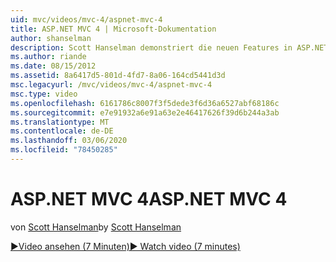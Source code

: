 ```yaml
---
uid: mvc/videos/mvc-4/aspnet-mvc-4
title: ASP.NET MVC 4 | Microsoft-Dokumentation
author: shanselman
description: Scott Hanselman demonstriert die neuen Features in ASP.NET MVC 4.
ms.author: riande
ms.date: 08/15/2012
ms.assetid: 8a6417d5-801d-4fd7-8a06-164cd5441d3d
msc.legacyurl: /mvc/videos/mvc-4/aspnet-mvc-4
msc.type: video
ms.openlocfilehash: 6161786c8007f3f5dede3f6d36a6527abf68186c
ms.sourcegitcommit: e7e91932a6e91a63e2e46417626f39d6b244a3ab
ms.translationtype: MT
ms.contentlocale: de-DE
ms.lasthandoff: 03/06/2020
ms.locfileid: "78450285"
---
```

# <a name="aspnet-mvc-4"></a><span data-ttu-id="8106b-103">ASP.NET MVC 4</span><span class="sxs-lookup"><span data-stu-id="8106b-103">ASP.NET MVC 4</span></span>

<span data-ttu-id="8106b-104">von [Scott Hanselman](https://github.com/shanselman)</span><span class="sxs-lookup"><span data-stu-id="8106b-104">by [Scott Hanselman](https://github.com/shanselman)</span></span>

[<span data-ttu-id="8106b-105">&#9654;Video ansehen (7 Minuten)</span><span class="sxs-lookup"><span data-stu-id="8106b-105">&#9654; Watch video (7 minutes)</span></span>](https://channel9.msdn.com/Blogs/ASP-NET-Site-Videos/aspnet-mvc-4)
